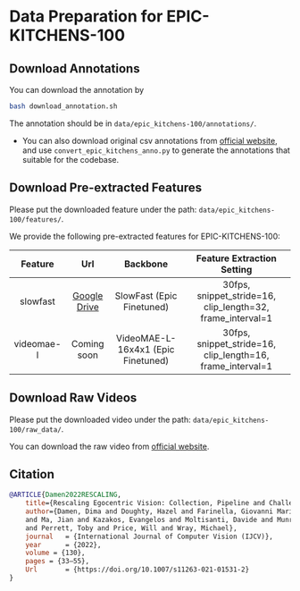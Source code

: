 # Data Preparation for EPIC-KITCHENS-100

## Download Annotations

You can download the annotation by
```bash
bash download_annotation.sh
```
The annotation should be in `data/epic_kitchens-100/annotations/`.

-  You can also download original csv annotations from [official website](https://github.com/epic-kitchens/epic-kitchens-100-annotations), and use `convert_epic_kitchens_anno.py` to generate the annotations that suitable for the codebase.

## Download Pre-extracted Features

Please put the downloaded feature under the path: `data/epic_kitchens-100/features/`.


We provide the following pre-extracted features for EPIC-KITCHENS-100:

|  Feature   |                                                Url                                                 |              Backbone              |                 Feature Extraction Setting                 |
| :--------: | :------------------------------------------------------------------------------------------------: | :--------------------------------: | :--------------------------------------------------------: |
|  slowfast  | [Google Drive](https://drive.google.com/file/d/12cDSUkJJ-id2LqKYm5fxTNDg9NOnhAAZ/view?usp=sharing) |     SlowFast (Epic Finetuned)      | 30fps, snippet_stride=16, clip_length=32, frame_interval=1 |
| videomae-l |                                            Coming soon                                             | VideoMAE-L-16x4x1 (Epic Finetuned) | 30fps, snippet_stride=16, clip_length=16, frame_interval=1 |

## Download Raw Videos

Please put the downloaded video under the path: `data/epic_kitchens-100/raw_data/`.

You can download the raw video from [official website](https://github.com/epic-kitchens/epic-kitchens-download-scripts).

## Citation

```BibTeX
@ARTICLE{Damen2022RESCALING,
    title={Rescaling Egocentric Vision: Collection, Pipeline and Challenges for EPIC-KITCHENS-100},
    author={Damen, Dima and Doughty, Hazel and Farinella, Giovanni Maria and Furnari, Antonino 
    and Ma, Jian and Kazakos, Evangelos and Moltisanti, Davide and Munro, Jonathan 
    and Perrett, Toby and Price, Will and Wray, Michael},
    journal   = {International Journal of Computer Vision (IJCV)},
    year      = {2022},
    volume = {130},
    pages = {33–55},
    Url       = {https://doi.org/10.1007/s11263-021-01531-2}
} 
```